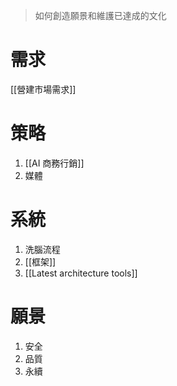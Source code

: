 
>  如何創造願景和維護已達成的文化
# 需求

[[營建市場需求]]

# 策略
1. [[AI 商務行銷]]
2. 媒體
# 系統
1. 洗腦流程
2. [[框架]]
3. [[Latest architecture tools]]

# 願景
1. 安全
2. 品質
3. 永續